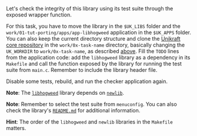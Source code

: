 Let's check the integrity of this library using its test suite through the exposed wrapper function.

For this task, you have to move the library in the `$UK_LIBS` folder and the `work/01-tut-porting/apps/app-libhogweed` application in the `$UK_APPS` folder.
You can also keep the current directory structure and clone the [Unikraft core repository](https://github.com/unikraft/unikraft) in the `work/0x-task-name` directory, basically changing the `UK_WORKDIR` to `work/0x-task-name`, as described [above](https://unikraft.org/community/hackathons/sessions/contributing-to-unikraft/#reminders).
Fill the `TODO` lines from the application code: add the `libhogweed` library as a dependency in its `Makefile` and call the function exposed by the library for running the test suite from `main.c`.
Remember to include the library header file.

Disable some tests, rebuild, and run the checker application again.

**Note**: The [`libhogweed`](https://github.com/unikraft/lib-libhogweed) library depends on [`newlib`](https://github.com/unikraft/lib-newlib).

**Note**: Remember to select the test suite from `menuconfig`.
You can also check the library's [`README.md`](https://github.com/unikraft/lib-libhogweed#readme) for additional information.

**Hint**: The order of the `libhogweed` and `newlib` libraries in the `Makefile` matters.
